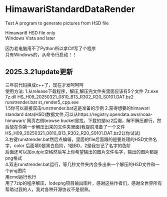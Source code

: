 # HimawariStandardDataRender
Test
A program to generate pictures from HSD file

Himawari8  HSD file only  
 Windows Vista and later

因为老电脑用不了Python所以拿C#写了个程序  
只有Windows的，从命令行启动！！ 
## 2025.3.21update更新
三年前代码换成c++了，现在才发呵呵呵  
使用方法:
1.从release下载程序，解压,解压完文件夹里面应该有5个文件 7z.exe 7z.dll HS_H09_20250321_0810_B13_R302_R20_S0101.DAT.bz2 runstrender.bat st_render5_cpp.exe  
1.5你可以直接双击runstrender.bat这是准备的示例
2.获得想要的himawari standard data(HSD)数据文件,可以从https://registry.opendata.aws/noaa-himawari/ 网页右侧browse bucket里找，下载的是bz2后缀，解不解压都行，然后放在你第一步解压出来的文件夹里面(我提前准备了一个文件HS_H09_20250321_0810_B13_R302_R20_S0101.DAT.bz2让你试试)  
3.右键runstrender.bat然后点编辑，里面的file后面跟的是要处理的HSD文件名字，color 后面填0是黑白色阶，1是BD，2是我忘记了名字的色阶  
后面还可以加outpic空格然后写上你希望输出的图片文件名字，输出的图片都是png格式  
4.双击runstrender.bat运行，等几秒文件夹内会多出来一个解压的HSD文件和一个png图片  
用cmd运行也行  
用了7zip的程序解压，lodepng项目输出图片，感谢这些作者们，感谢全世界所有帮助过我的人，我对各种开源协议不是很熟。
